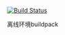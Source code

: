 [![Build Status](https://travis-ci.org/goodrain/buildpacks-repo.svg?branch=master)](https://travis-ci.org/goodrain/buildpacks-repo)

离线环境buildpack